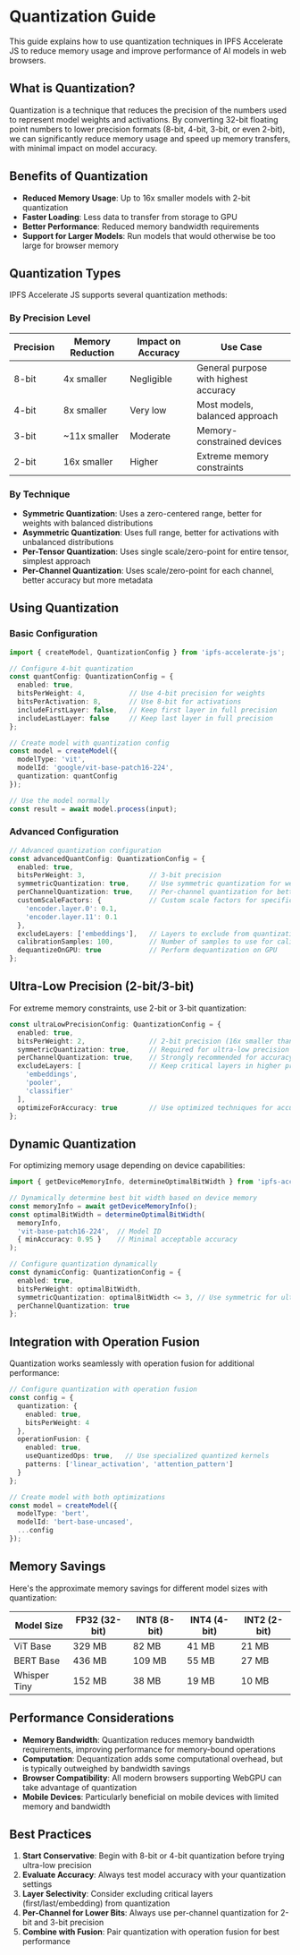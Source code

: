 # Quantization Guide

This guide explains how to use quantization techniques in IPFS Accelerate JS to reduce memory usage and improve performance of AI models in web browsers.

## What is Quantization?

Quantization is a technique that reduces the precision of the numbers used to represent model weights and activations. By converting 32-bit floating point numbers to lower precision formats (8-bit, 4-bit, 3-bit, or even 2-bit), we can significantly reduce memory usage and speed up memory transfers, with minimal impact on model accuracy.

## Benefits of Quantization

- **Reduced Memory Usage**: Up to 16x smaller models with 2-bit quantization
- **Faster Loading**: Less data to transfer from storage to GPU
- **Better Performance**: Reduced memory bandwidth requirements
- **Support for Larger Models**: Run models that would otherwise be too large for browser memory

## Quantization Types

IPFS Accelerate JS supports several quantization methods:

### By Precision Level

| Precision | Memory Reduction | Impact on Accuracy | Use Case |
|-----------|------------------|-------------------|----------|
| 8-bit     | 4x smaller       | Negligible        | General purpose with highest accuracy |
| 4-bit     | 8x smaller       | Very low          | Most models, balanced approach |
| 3-bit     | ~11x smaller     | Moderate          | Memory-constrained devices |
| 2-bit     | 16x smaller      | Higher            | Extreme memory constraints |

### By Technique

- **Symmetric Quantization**: Uses a zero-centered range, better for weights with balanced distributions
- **Asymmetric Quantization**: Uses full range, better for activations with unbalanced distributions
- **Per-Tensor Quantization**: Uses single scale/zero-point for entire tensor, simplest approach
- **Per-Channel Quantization**: Uses scale/zero-point for each channel, better accuracy but more metadata

## Using Quantization

### Basic Configuration

```typescript
import { createModel, QuantizationConfig } from 'ipfs-accelerate-js';

// Configure 4-bit quantization
const quantConfig: QuantizationConfig = {
  enabled: true,
  bitsPerWeight: 4,           // Use 4-bit precision for weights
  bitsPerActivation: 8,       // Use 8-bit for activations
  includeFirstLayer: false,   // Keep first layer in full precision
  includeLastLayer: false     // Keep last layer in full precision
};

// Create model with quantization config
const model = createModel({
  modelType: 'vit',
  modelId: 'google/vit-base-patch16-224',
  quantization: quantConfig
});

// Use the model normally
const result = await model.process(input);
```

### Advanced Configuration

```typescript
// Advanced quantization configuration
const advancedQuantConfig: QuantizationConfig = {
  enabled: true,
  bitsPerWeight: 3,                // 3-bit precision
  symmetricQuantization: true,     // Use symmetric quantization for weights
  perChannelQuantization: true,    // Per-channel quantization for better accuracy
  customScaleFactors: {            // Custom scale factors for specific layers
    'encoder.layer.0': 0.1,
    'encoder.layer.11': 0.1
  },
  excludeLayers: ['embeddings'],   // Layers to exclude from quantization
  calibrationSamples: 100,         // Number of samples to use for calibration
  dequantizeOnGPU: true            // Perform dequantization on GPU
};
```

## Ultra-Low Precision (2-bit/3-bit)

For extreme memory constraints, use 2-bit or 3-bit quantization:

```typescript
const ultraLowPrecisionConfig: QuantizationConfig = {
  enabled: true,
  bitsPerWeight: 2,                // 2-bit precision (16x smaller than FP32)
  symmetricQuantization: true,     // Required for ultra-low precision
  perChannelQuantization: true,    // Strongly recommended for accuracy
  excludeLayers: [                 // Keep critical layers in higher precision
    'embeddings',
    'pooler',
    'classifier'
  ],
  optimizeForAccuracy: true        // Use optimized techniques for accuracy preservation
};
```

## Dynamic Quantization

For optimizing memory usage depending on device capabilities:

```typescript
import { getDeviceMemoryInfo, determineOptimalBitWidth } from 'ipfs-accelerate-js';

// Dynamically determine best bit width based on device memory
const memoryInfo = await getDeviceMemoryInfo();
const optimalBitWidth = determineOptimalBitWidth(
  memoryInfo,
  'vit-base-patch16-224',  // Model ID
  { minAccuracy: 0.95 }    // Minimal acceptable accuracy
);

// Configure quantization dynamically
const dynamicConfig: QuantizationConfig = {
  enabled: true,
  bitsPerWeight: optimalBitWidth,
  symmetricQuantization: optimalBitWidth <= 3, // Use symmetric for ultra-low precision
  perChannelQuantization: true
};
```

## Integration with Operation Fusion

Quantization works seamlessly with operation fusion for additional performance:

```typescript
// Configure quantization with operation fusion
const config = {
  quantization: {
    enabled: true,
    bitsPerWeight: 4
  },
  operationFusion: {
    enabled: true,
    useQuantizedOps: true,   // Use specialized quantized kernels
    patterns: ['linear_activation', 'attention_pattern']
  }
};

// Create model with both optimizations
const model = createModel({
  modelType: 'bert',
  modelId: 'bert-base-uncased',
  ...config
});
```

## Memory Savings

Here's the approximate memory savings for different model sizes with quantization:

| Model Size | FP32 (32-bit) | INT8 (8-bit) | INT4 (4-bit) | INT2 (2-bit) |
|------------|---------------|--------------|--------------|--------------|
| ViT Base   | 329 MB        | 82 MB        | 41 MB        | 21 MB        |
| BERT Base  | 436 MB        | 109 MB       | 55 MB        | 27 MB        |
| Whisper Tiny | 152 MB      | 38 MB        | 19 MB        | 10 MB        |

## Performance Considerations

- **Memory Bandwidth**: Quantization reduces memory bandwidth requirements, improving performance for memory-bound operations
- **Computation**: Dequantization adds some computational overhead, but is typically outweighed by bandwidth savings
- **Browser Compatibility**: All modern browsers supporting WebGPU can take advantage of quantization
- **Mobile Devices**: Particularly beneficial on mobile devices with limited memory and bandwidth

## Best Practices

1. **Start Conservative**: Begin with 8-bit or 4-bit quantization before trying ultra-low precision
2. **Evaluate Accuracy**: Always test model accuracy with your quantization settings
3. **Layer Selectivity**: Consider excluding critical layers (first/last/embedding) from quantization
4. **Per-Channel for Lower Bits**: Always use per-channel quantization for 2-bit and 3-bit precision
5. **Combine with Fusion**: Pair quantization with operation fusion for best performance
